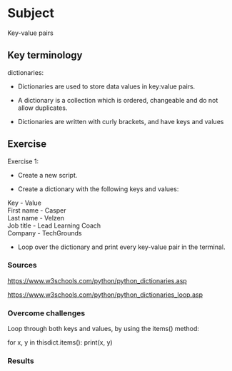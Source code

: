 # Subject
Key-value pairs

## Key terminology
dictionaries:  
- Dictionaries are used to store data values in key:value pairs.  

- A dictionary is a collection which is ordered, changeable and do not allow duplicates.  

- Dictionaries are written with curly brackets, and have keys and values

## Exercise
Exercise 1:  

- Create a new script.  

- Create a dictionary with the following keys and values:  

Key - Value  
First name - Casper  
Last name - Velzen  
Job title - Lead Learning Coach  
Company - TechGrounds  

- Loop over the dictionary and print every key-value pair in the terminal.

### Sources
https://www.w3schools.com/python/python_dictionaries.asp  

https://www.w3schools.com/python/python_dictionaries_loop.asp  


### Overcome challenges
Loop through both keys and values, by using the items() method:

for x, y in thisdict.items():
  print(x, y)

### Results